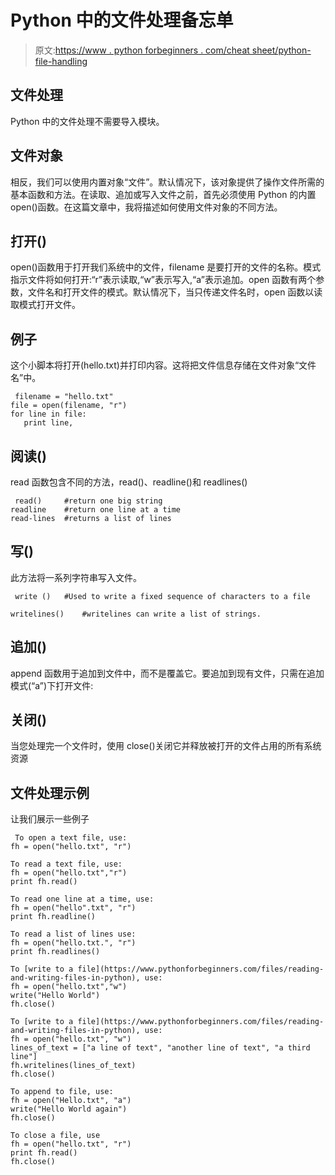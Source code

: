 # Python 中的文件处理备忘单

> 原文:[https://www . python forbeginners . com/cheat sheet/python-file-handling](https://www.pythonforbeginners.com/cheatsheet/python-file-handling)

## 文件处理

Python 中的文件处理不需要导入模块。

## 文件对象

相反，我们可以使用内置对象“文件”。默认情况下，该对象提供了操作文件所需的基本函数和方法。在读取、追加或写入文件之前，首先必须使用 Python 的内置 open()函数。在这篇文章中，我将描述如何使用文件对象的不同方法。

## 打开()

open()函数用于打开我们系统中的文件，filename 是要打开的文件的名称。模式指示文件将如何打开:“r”表示读取,“w”表示写入,“a”表示追加。open 函数有两个参数，文件名和打开文件的模式。默认情况下，当只传递文件名时，open 函数以读取模式打开文件。

## 例子

这个小脚本将打开(hello.txt)并打印内容。这将把文件信息存储在文件对象“文件名”中。

```
 filename = "hello.txt"
file = open(filename, "r")
for line in file:
   print line, 
```

## 阅读()

read 函数包含不同的方法，read()、readline()和 readlines()

```
 read()		#return one big string
readline	#return one line at a time
read-lines 	#returns a list of lines 
```

## 写()

此方法将一系列字符串写入文件。

```
 write ()	#Used to write a fixed sequence of characters to a file

writelines()	#writelines can write a list of strings. 
```

## 追加()

append 函数用于追加到文件中，而不是覆盖它。要追加到现有文件，只需在追加模式(“a”)下打开文件:

## 关闭()

当您处理完一个文件时，使用 close()关闭它并释放被打开的文件占用的所有系统资源

## 文件处理示例

让我们展示一些例子

```
 To open a text file, use:
fh = open("hello.txt", "r")

To read a text file, use:
fh = open("hello.txt","r")
print fh.read()

To read one line at a time, use:
fh = open("hello".txt", "r")
print fh.readline()

To read a list of lines use:
fh = open("hello.txt.", "r")
print fh.readlines()

To [write to a file](https://www.pythonforbeginners.com/files/reading-and-writing-files-in-python), use:
fh = open("hello.txt","w")
write("Hello World")
fh.close()

To [write to a file](https://www.pythonforbeginners.com/files/reading-and-writing-files-in-python), use:
fh = open("hello.txt", "w")
lines_of_text = ["a line of text", "another line of text", "a third line"]
fh.writelines(lines_of_text)
fh.close()

To append to file, use:
fh = open("Hello.txt", "a")
write("Hello World again")
fh.close()

To close a file, use
fh = open("hello.txt", "r")
print fh.read()
fh.close() 
```